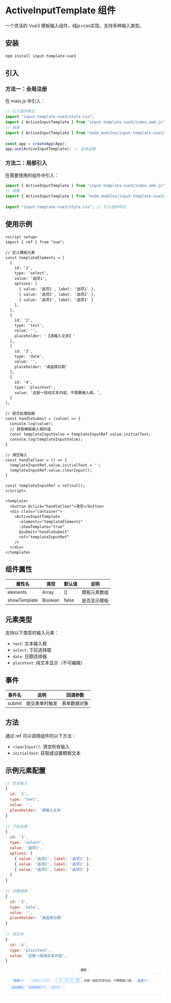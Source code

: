 # ActiveInputTemplate 组件

一个灵活的 Vue3 模板输入组件，纯js+css实现，支持多种输入类型。

## 安装

```bash
npm install input-template-vue3
```

## 引入

### 方法一：全局注册

在 main.js 中引入：

```js
// 引入组件样式
import "input-template-vue3/style.css";
import { ActiveInputTemplate } from "input-template-vue3/index.umd.js";
// 或者
import { ActiveInputTemplate } from "node_modules/input-template-vue3/index.umd.js";

const app = createApp(App);
app.use(ActiveInputTemplate); // 全局注册
```

### 方法二：局部引入

在需要使用的组件中引入：

```js
import { ActiveInputTemplate } from "input-template-vue3/index.umd.js";
// 或者
import { ActiveInputTemplate } from "node_modules/input-template-vue3/index.umd.js";

import "input-template-vue3/style.css"; // 引入组件样式
```

## 使用示例

```vue
<script setup>
import { ref } from "vue";

// 定义模板元素
const templateElements = [
  {
    id: '1',
    type: 'select',
    value: '选项1',
    options: [
      { value: '选项1', label: '选项1' },
      { value: '选项2', label: '选项2' },
      { value: '选项3', label: '选项3' }
    ],
  },
  {
    id: '2',
    type: 'text',
    value: '',
    placeholder: '【请输入文本】'
  },
  {
    id: '3',
    type: 'date',
    value: '',
    placeholder: '请选择日期'
  },
  {
    id: '4',
    type: 'plaintext',
    value: '这是一段纯文本内容，不需要输入框。',
  }
];

// 提交处理函数
const handleSubmit = (value) => {
  console.log(value);
  // 获取模板输入框的值
  const templateInputValue = templateInputRef.value.initialText;
  console.log(templateInputValue);
}

// 清空输入
const handleClear = () => {
  templateInputRef.value.initialText = '';
  templateInputRef.value.clearInput();
}

const templateInputRef = ref(null);
</script>

<template>
  <button @click="handleClear">清空</button>
  <div class="container">
    <ActiveInputTemplate 
      :elements="templateElements" 
      :showTemplate="true" 
      @submit="handleSubmit" 
      ref="templateInputRef"
    />
  </div>
</template>
```

## 组件属性

| 属性名 | 类型 | 默认值 | 说明 |
|--------|------|--------|------|
| elements | Array | [] | 模板元素数组 |
| showTemplate | Boolean | false | 是否显示模板 |

## 元素类型

支持以下类型的输入元素：

- `text`: 文本输入框
- `select`: 下拉选择框
- `date`: 日期选择器
- `plaintext`: 纯文本显示（不可编辑）

## 事件

| 事件名 | 说明 | 回调参数 |
|--------|------|----------|
| submit | 提交表单时触发 | 表单数据对象 |

## 方法

通过 ref 可以调用组件的以下方法：

- `clearInput()`: 清空所有输入
- `initialText`: 获取或设置模板文本

## 示例元素配置

```js
// 文本输入
{
  id: '2',
  type: 'text',
  value: '',
  placeholder: '请输入文本'
}

// 下拉选择
{
  id: '1',
  type: 'select',
  value: '选项1',
  options: [
    { value: '选项1', label: '选项1' },
    { value: '选项2', label: '选项2' },
    { value: '选项3', label: '选项3' }
  ]
}

// 日期选择
{
  id: '3',
  type: 'date',
  value: '',
  placeholder: '请选择日期'
}

// 纯文本
{
  id: '4',
  type: 'plaintext',
  value: '这是一段纯文本内容',
}
```

![演示图片](image.png)